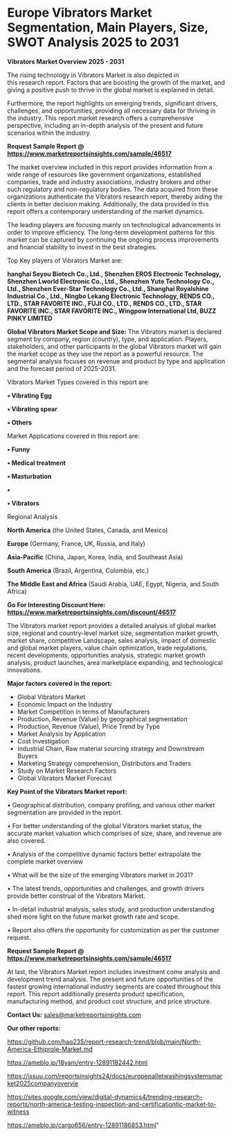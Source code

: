 # Europe Vibrators Market Segmentation, Main Players, Size, SWOT Analysis 2025 to 2031

<Strong> Vibrators Market Overview 2025 - 2031</strong>

The rising technology in Vibrators Market is also depicted in this research report. Factors that are boosting the growth of the market, and giving a positive push to thrive in the global market is explained in detail.

Furthermore, the report highlights on emerging trends, significant drivers, challenges, and opportunities, providing all necessary data for thriving in the industry. This report market research offers a comprehensive perspective, including an in-depth analysis of the present and future scenarios within the industry.

<strong>Request Sample Report @ <a href=https://www.marketreportsinsights.com/sample/46517>https://www.marketreportsinsights.com/sample/46517</a></strong>

The market overview included in this report provides information from a wide range of resources like government organizations, established companies, trade and industry associations, industry brokers and other such regulatory and non-regulatory bodies. The data acquired from these organizations authenticate the Vibrators research report, thereby aiding the clients in better decision making. Additionally, the data provided in this report offers a contemporary understanding of the market dynamics.

The leading players are focusing mainly on technological advancements in order to improve efficiency. The long-term development patterns for this market can be captured by continuing the ongoing process improvements and financial stability to invest in the best strategies.

Top Key players of Vibrators Market are:

<strong>hanghai Seyou Biotech Co., Ltd., Shenzhen EROS Electronic Technology, Shenzhen Lworld Electronic Co., Ltd., Shenzhen Yute Technology Co., Ltd., Shenzhen Ever-Star Technology Co., Ltd., Shanghai Royalshine Industrial Co., Ltd., Ningbo Lekang Electronic Technology, RENDS CO., LTD., STAR FAVORITE INC., FUJI CO., LTD., RENDS CO., LTD., STAR FAVORITE INC., STAR FAVORITE INC., Wingpow International Ltd, BUZZ PINKY LIMITED</strong>

<strong><b>Global Vibrators Market Scope and Size:</b></strong>
The Vibrators market is declared segment by company, region (country), type, and application. Players, stakeholders, and other participants in the global Vibrators market will gain the market scope as they use the report as a powerful resource. The segmental analysis focuses on revenue and product by type and application and the forecast period of 2025-2031.

Vibrators Market Types covered in this report are:

<strong>•  Vibrating Egg

•  Vibrating spear

•  Others</strong>

Market Applications covered in this report are:

<strong>•  Funny

•  Medical treatment

•  Masturbation

•  

•  Vibrators</strong> 

Regional Analysis

<strong>North America</strong> (the United States, Canada, and Mexico)

<strong>Europe</strong> (Germany, France, UK, Russia, and Italy)

<strong>Asia-Pacific</strong> (China, Japan, Korea, India, and Southeast Asia)

<strong>South America</strong> (Brazil, Argentina, Colombia, etc.)

<strong>The Middle East and Africa</strong> (Saudi Arabia, UAE, Egypt, Nigeria, and South Africa)

<strong>Go For Interesting Discount Here: <a href=https://www.marketreportsinsights.com/discount/46517>https://www.marketreportsinsights.com/discount/46517</a></strong>

The Vibrators market report provides a detailed analysis of global market size, regional and country-level market size, segmentation market growth, market share, competitive Landscape, sales analysis, impact of domestic and global market players, value chain optimization, trade regulations, recent developments, opportunities analysis, strategic market growth analysis, product launches, area marketplace expanding, and technological innovations.

<strong><b>Major factors covered in the report:</b></strong>
<ul>
  <li>Global Vibrators Market </li>
  <li>Economic Impact on the Industry</li>
  <li>Market Competition in terms of Manufacturers</li>
  <li>Production, Revenue (Value) by geographical segmentation</li>
  <li>Production, Revenue (Value), Price Trend by Type</li>
  <li>Market Analysis by Application</li>
  <li>Cost Investigation</li>
  <li>Industrial Chain, Raw material sourcing strategy and Downstream Buyers</li>
  <li>Marketing Strategy comprehension, Distributors and Traders</li>
  <li>Study on Market Research Factors</li>
  <li>Global Vibrators Market Forecast</li>
</ul>

<strong><b>Key Point of the Vibrators Market report:</b></strong>

• Geographical distribution, company profiling, and various other market segmentation are provided in the report.

• For better understanding of the global Vibrators market status, the accurate market valuation which comprises of size, share, and revenue are also covered.

• Analysis of the competitive dynamic factors better extrapolate the complete market overview

• What will be the size of the emerging Vibrators market in 2031?

• The latest trends, opportunities and challenges, and growth drivers provide better construal of the Vibrators Market.

• In-detail industrial analysis, sales study, and production understanding shed more light on the future market growth rate and scope.

• Report also offers the opportunity for customization as per the customer request.

<strong>Request Sample Report @ <a href=https://www.marketreportsinsights.com/sample/46517>https://www.marketreportsinsights.com/sample/46517</a></strong>

At last, the Vibrators Market report includes investment come analysis and development trend analysis. The present and future opportunities of the fastest growing international industry segments are coated throughout this report. This report additionally presents product specification, manufacturing method, and product cost structure, and price structure.

<strong>Contact Us:</strong>
sales@marketreportsinsights.com

<strong>Our other reports:</strong>

<a href=https://github.com/haq235/report-research-trend/blob/main/North-America-Ethiprole-Market.md>https://github.com/haq235/report-research-trend/blob/main/North-America-Ethiprole-Market.md</a>

<a href=https://ameblo.jp/18yam/entry-12891182442.html>https://ameblo.jp/18yam/entry-12891182442.html</a>

<a href=https://issuu.com/reportsinsights24/docs/europepalletwashingsystemsmarket2025companyovervie>https://issuu.com/reportsinsights24/docs/europepalletwashingsystemsmarket2025companyovervie</a>

<a href=https://sites.google.com/view/digital-dynamics4/trending-research-reports/north-america-testing-inspection-and-certificationtic-market-to-witness>https://sites.google.com/view/digital-dynamics4/trending-research-reports/north-america-testing-inspection-and-certificationtic-market-to-witness</a>

<a href=https://ameblo.jp/cargo656/entry-12891186853.html>https://ameblo.jp/cargo656/entry-12891186853.html</a>"
